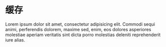 # 缓存

Lorem ipsum dolor sit amet, consectetur adipisicing elit. Commodi sequi animi, perferendis dolorem, maxime sed, enim, eos dolores asperiores molestiae aperiam veritatis sint dicta porro molestias deleniti reprehenderit iure alias.
